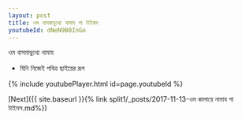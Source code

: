 ```yaml
---
layout: post
title: ওম বাসমাভ্যুথ্য নামায গা টাইমস
youtubeId: dNeN9B0InGo
---
```

 
 
 ওম বাসমাভ্যুথ্য নামায  
 
 -  যিনি নিজেই পবিত্র ছাইয়ের রূপ 
 
  
 
  
 
 
 
 
 
 


{% include youtubePlayer.html id=page.youtubeId %}
 
[Next]({{ site.baseurl }}{% link  split1/_posts/2017-11-13-ওম কালায়ে নামায গা টাইমস.md%})
 
